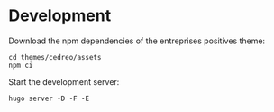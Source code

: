# Development

Download the npm dependencies of the entreprises positives theme:

```
cd themes/cedreo/assets
npm ci
```
Start the development server:

```
hugo server -D -F -E
```
